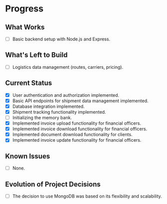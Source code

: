 # Progress

## What Works
- [ ] Basic backend setup with Node.js and Express.

## What's Left to Build
- [ ] Logistics data management (routes, carriers, pricing).

## Current Status
- [x] User authentication and authorization implemented.
- [x] Basic API endpoints for shipment data management implemented.
- [x] Database integration implemented.
- [x] Shipment tracking functionality implemented.
- [ ] Initializing the memory bank.
- [x] Implemented invoice upload functionality for financial officers.
- [x] Implemented invoice download functionality for financial officers.
- [x] Implemented document download functionality for clients.
- [x] Implemented invoice update functionality for financial officers.

## Known Issues
- [ ] None.

## Evolution of Project Decisions
- [ ] The decision to use MongoDB was based on its flexibility and scalability.
